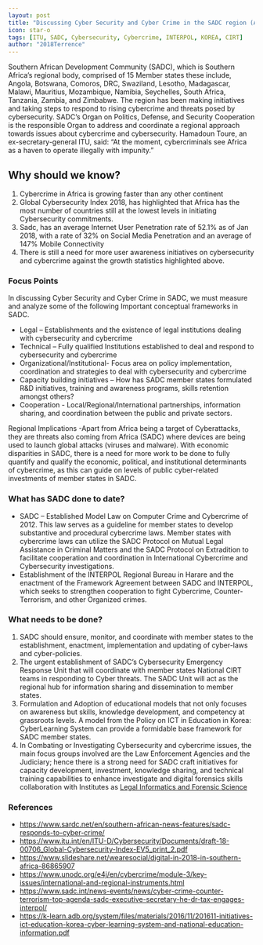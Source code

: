 ```yaml
---
layout: post
title: "Discussing Cyber Security and Cyber Crime in the SADC region (Africa)"
icon: star-o
tags: [ITU, SADC, Cybersecurity, Cybercrime, INTERPOL, KOREA, CIRT]
author: "2018Terrence"
---
```

Southern African Development Community (SADC), which is Southern Africa’s regional body, comprised of 15 Member 
states these include, Angola, Botswana, Comoros, DRC, Swaziland, Lesotho, Madagascar, Malawi, Mauritius, Mozambique, Namibia, 
Seychelles, South Africa, Tanzania, Zambia, and Zimbabwe. The region has been making initiatives and taking steps to respond to rising cybercrime and threats posed by cybersecurity. SADC’s Organ on Politics, Defense, and Security Cooperation is the responsible Organ to address and coordinate a regional approach towards issues about cybercrime and cybersecurity.
Hamadoun Toure, an ex-secretary-general ITU, said: “At the moment, cybercriminals see Africa as a haven to operate illegally with impunity.” 

## Why should we know?
1. Cybercrime in Africa is growing faster than any other continent
2. Global Cybersecurity Index 2018, has highlighted that Africa has the most number of countries still at the lowest levels in initiating Cybersecurity commitments.
3. Sadc, has an average Internet User Penetration rate of 52.1% as of Jan 2018, with a rate of 32% on Social Media Penetration 
and an average of 147% Mobile Connectivity
4. There is still a need for more user awareness initiatives on cybersecurity and cybercrime against the growth statistics highlighted above.

### Focus Points
In discussing Cyber Security and Cyber Crime in SADC, we must measure and analyze some of the following 
Important conceptual frameworks in SADC.
* Legal – Establishments and the existence of legal institutions dealing with cybersecurity and cybercrime 
* Technical – Fully qualified Institutions established to deal and respond to cybersecurity and cybercrime 
* Organizational/Institutional- Focus area on policy implementation, coordination and strategies to deal with cybersecurity and cybercrime 
* Capacity building initiatives – How has SADC member states formulated R&D initiatives, training and awareness programs, skills retention amongst others?
* Cooperation - Local/Regional/International partnerships, information sharing, and coordination between the public and private sectors.

Regional Implications -Apart from Africa being a target of Cyberattacks, they are threats also coming from Africa (SADC) 
where devices are being used to launch global attacks (viruses and malware). With economic disparities in SADC, 
there is a need for more work to be done to fully quantify and qualify the economic, political, and institutional determinants of cybercrime, as this can guide on levels of public cyber-related investments of member states in SADC.

### What has SADC done to date?
* SADC – Established Model Law on Computer Crime and Cybercrime of 2012. This law serves as a guideline for member states to develop substantive and procedural cybercrime laws. Member states with cybercrime laws can utilize the SADC Protocol on 
Mutual Legal Assistance in Criminal Matters and the SADC Protocol on Extradition to facilitate cooperation and coordination in International Cybercrime and Cybersecurity investigations.
* Establishment of the INTERPOL Regional Bureau in Harare and the enactment of the Framework Agreement between SADC and INTERPOL, which seeks to strengthen cooperation to fight Cybercrime, Counter-Terrorism, and other Organized crimes.

### What needs to be done?
1. SADC should ensure, monitor, and coordinate with member states to the establishment, enactment, implementation and updating of cyber-laws and cyber-policies.
2. The urgent establishment of SADC’s Cybersecurity Emergency Response Unit that will coordinate with member states 
National CIRT teams in responding to Cyber threats. The SADC Unit will act as the regional hub for information sharing and dissemination to member states.
3. Formulation and Adoption of educational models that not only focuses on awareness but skills, knowledge development, and competency at grassroots levels. A model from the Policy on ICT in Education in Korea: CyberLearning System can provide a formidable base framework for SADC member states.
4. In Combating or Investigating Cybersecurity and cybercrime issues, the main focus groups involved are the 
Law Enforcement Agencies and the Judiciary; hence there is a strong need for SADC craft initiatives for capacity 
development, investment, knowledge sharing, and technical training capabilities to enhance investigate 
and digital forensics skills collaboration with Institutes as [Legal Informatics and Forensic Science](https://lifs.hallym.ac.kr/)

### References
* https://www.sardc.net/en/southern-african-news-features/sadc-responds-to-cyber-crime/
* https://www.itu.int/en/ITU-D/Cybersecurity/Documents/draft-18-00706_Global-Cybersecurity-Index-EV5_print_2.pdf
* https://www.slideshare.net/wearesocial/digital-in-2018-in-southern-africa-86865907
* https://www.unodc.org/e4j/en/cybercrime/module-3/key-issues/international-and-regional-instruments.html
* https://www.sadc.int/news-events/news/cyber-crime-counter-terrorism-top-agenda-sadc-executive-secretary-he-dr-tax-engages-interpol/
* https://k-learn.adb.org/system/files/materials/2016/11/201611-initiatives-ict-education-korea-cyber-learning-system-and-national-education-information.pdf


